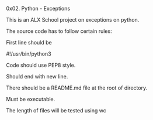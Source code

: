 0x02. Python - Exceptions

This is an ALX School project on exceptions on python.

The source code has to follow certain rules:



First line should be

#!/usr/bin/python3

Code should use PEP8 style.

Should end with new line.

There should be a README.md file at the root of directory.

Must be executable.

The length of files will be tested using wc
